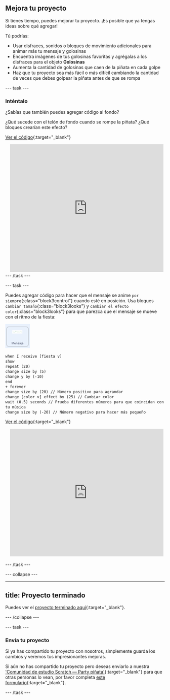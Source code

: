 ## Mejora tu proyecto

Si tienes tiempo, puedes mejorar tu proyecto. ¡Es posible que ya tengas ideas sobre qué agregar!

Tú podrías:

+ Usar disfraces, sonidos o bloques de movimiento adicionales para animar más tu mensaje y golosinas
+ Encuentra imágenes de tus golosinas favoritas y agrégalas a los disfraces para el objeto **Golosinas**
+ Aumenta la cantidad de golosinas que caen de la piñata en cada golpe
+ Haz que tu proyecto sea más fácil o más difícil cambiando la cantidad de veces que debes golpear la piñata antes de que se rompa

--- task ---
### Inténtalo
<div style="display: flex; flex-wrap: wrap">
<div style="flex-basis: 175px; flex-grow: 1">  
¿Sabías que también puedes agregar código al fondo?

¿Qué sucede con el telón de fondo cuando se rompe la piñata? ¿Qué bloques crearían este efecto? 

[Ver el código](https://scratch.mit.edu/projects/696271743/){:target="_blank"}

</div>
<div class="scratch-preview" style="margin-left: 15px;">
  <iframe allowtransparency="true" width="485" height="402" src="https://scratch.mit.edu/projects/embed/696271743/?autostart=false" frameborder="0"></iframe>
</div>
</div>
--- /task ---

--- task ---

Puedes agregar código para hacer que el mensaje se anime `por siempre`{:class="block3control"} cuando esté en posición. Usa bloques `cambiar tamaño`{:class="block3looks"} y `cambiar el efecto color`{:class="block3looks"} para que parezca que el mensaje se mueve con el ritmo de la fiesta:

![El ícono del objeto Mensaje.](images/message-sprite.png)

```blocks3
when I receive [fiesta v]
show
repeat (20)
change size by (5)
change y by (-10)
end
+ forever
change size by (20) // Número positivo para agrandar
change [color v] effect by (25) // Cambiar color
wait (0.5) seconds // Prueba diferentes números para que coincidan con tu música
change size by (-20) // Número negativo para hacer más pequeño
```

[Ver el código](https://scratch.mit.edu/projects/696272470/){:target="_blank"}

<div class="scratch-preview" style="margin-left: 15px;">
  <iframe allowtransparency="true" width="485" height="402" src="https://scratch.mit.edu/projects/embed/696272470/?autostart=false" frameborder="0"></iframe>
</div>

--- /task ---

--- collapse ---

---
title: Proyecto terminado
---

Puedes ver el [proyecto terminado aquí](https://scratch.mit.edu/projects/696271490/){:target="_blank"}.

--- /collapse ---

--- task ---

### Envía tu proyecto

Si ya has compartido tu proyecto con nosotros, simplemente guarda los cambios y veremos tus impresionantes mejoras.

Si aún no has compartido tu proyecto pero deseas enviarlo a nuestra ['Comunidad de estudio Scratch — Party piñata'](https://scratch.mit.edu/studios/31111242){:target="_blank"} para que otras personas lo vean, por favor completa [este formulario](https://form.raspberrypi.org/f/community-project-submissions){:target="_blank"}.

--- /task ---
